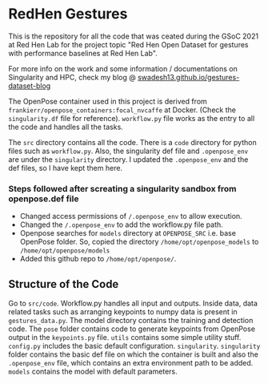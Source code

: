 # RedHen Gestures

This is the repository for all the code that was ceated during the GSoC 2021 at Red Hen Lab for the project topic "Red Hen Open Dataset for gestures with performance baselines at Red Hen Lab".

For more info on the work and some information / documentations on Singularity and HPC, check my blog @ [swadesh13.github.io/gestures-dataset-blog](https://swadesh13.github.io/gestures-dataset-blog)

The OpenPose container used in this project is derived from `frankierr/openpose_containers:focal_nvcaffe` at Docker. (Check the `singularity.df` file for reference). `workflow.py` file works as the entry to all the code and handles all the tasks.

The `src` directory contains all the code. There is a `code` directory for python files such as `workflow.py`. Also, the singularity def file and `.openpose_env` are under the `singularity` directory. I updated the `.openpose_env` and the def files, so I have kept them here.

### Steps followed after screating a singularity sandbox from openpose.def file
* Changed access permissions of `/.openpose_env` to allow execution.
* Changed the `/.openpose_env` to add the workflow.py file path.
* Openpose searches for `models` directory at `OPENPOSE_SRC` i.e. base OpenPose folder. So, copied the directory `/home/opt/openpose_models` to `/home/opt/openpose/models`
* Added this github repo to `/home/opt/openpose/`.

## Structure of the Code

Go to `src/code`. Workflow.py handles all input and outputs. Inside data, data related tasks such as arranging keypoints to numpy data is present in `gestures_data.py`. The model directory contains the training and detection code. The `pose` folder contains code to generate keypoints from OpenPose output in the `keypoints.py` file. `utils` contains some simple utility stuff. `config.py` includes the basic default configuration. `singularity`. `singularity` folder contains the basic def file on which the container is built and also the `.openpose_env` file, which contains an extra environment path to be added. `models` contains the model with default parameters.